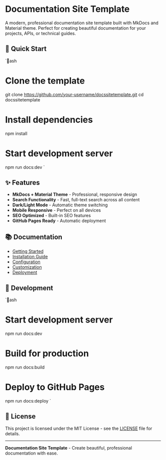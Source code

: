 # Documentation Site Template

A modern, professional documentation site template built with MkDocs and Material theme. Perfect for creating beautiful documentation for your projects, APIs, or technical guides.

## 🚀 Quick Start

`ash
# Clone the template
git clone https://github.com/your-username/docssitetemplate.git
cd docssitetemplate

# Install dependencies
npm install

# Start development server
npm run docs:dev
`

## ✨ Features

- **MkDocs + Material Theme** - Professional, responsive design
- **Search Functionality** - Fast, full-text search across all content
- **Dark/Light Mode** - Automatic theme switching
- **Mobile Responsive** - Perfect on all devices
- **SEO Optimized** - Built-in SEO features
- **GitHub Pages Ready** - Automatic deployment

## 📚 Documentation

- [Getting Started](docs/getting-started.md)
- [Installation Guide](docs/installation.md)
- [Configuration](docs/configuration.md)
- [Customization](docs/customization.md)
- [Deployment](docs/deployment.md)

## 🔧 Development

`ash
# Start development server
npm run docs:dev

# Build for production
npm run docs:build

# Deploy to GitHub Pages
npm run docs:deploy
`

## 📄 License

This project is licensed under the MIT License - see the [LICENSE](LICENSE) file for details.

---

**Documentation Site Template** - Create beautiful, professional documentation with ease.
